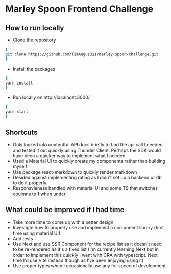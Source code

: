 # Marley Spoon Frontend Challenge

## How to run locally

- Clone the repository

```bash
{
git clone https://github.com/TimAngus321/marley-spoon-challenge.git
}
```

- Install the packages

```bash
{
yarn install 
}
```
- Run locally on http://localhost:3000/
```bash
{
yarn start 
}
```

## Shortcuts

- Only looked into contentful API docs briefly to find the api call I needed and tested it out quickly using Thunder Client. Perhaps the SDK would have been a quicker way to implement what I needed.
- Used a Material UI to quickly create my components rather than building myself
- Use package react-markdown to quickly render markdown
- Desided against implementing rating as I didn't set up a backend or db to do it properly.
- Responsvieness handled with material UI and some TS that switches coulmns to 1 when under

## What could be improved if I had time

- Take more time to come up with a better design
- Investigte how to properly use and implement a component library (first time using material UI)
- Add tests
- Use Next and use SSR Component for the recipe list as it doesn't need to be re-rendered as it's a fixed list (I'm currently learning Next but in order to implement this quickly I went with CRA with typescript. Next time I'd use Vite instead though as I've been enjoying using it)
- Use proper types when I occasionally use any for speed of development
